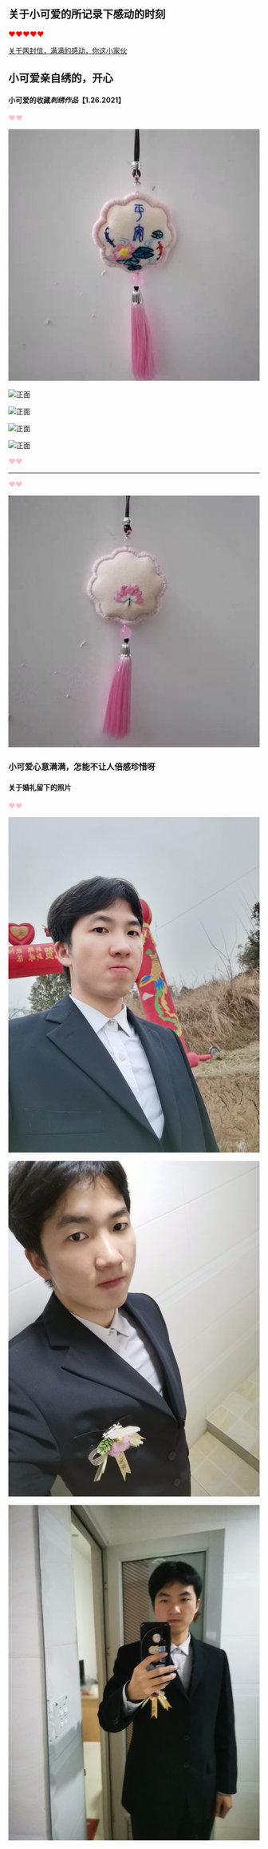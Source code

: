 ## 关于小可爱的所记录下感动的时刻


<font color="red">&hearts;&hearts;&hearts;&hearts;&hearts;</font>


[关于两封信，满满的感动，你这小家伙](./files/two_letters.md)



## 小可爱亲自绣的，开心


#### 小可爱的收藏*刺绣作品*【1.26.2021】


<font color="pink">&hearts;&hearts;</font>


![正面](./images/正面.jpg)



![正面](./images/c7bc4baf388fd3ba75dc0e80ffe0f2a.jpg)



![正面](./images/dc59e2f0970b544d4b1c7d181534dc5.jpg)



![正面](./images/9ad42f5be64fbf8627a3484109b79c9.jpg)



![正面](./images/3585857f86cbbc8990bfef9b0241fc4.jpg)




<font color="pink">&hearts;&hearts;</font>


----------------

<font color="pink">&hearts;&hearts;</font>


![背面](./images/背面.jpg)


### 小可爱心意满满，怎能不让人倍感珍惜呀




#### 关于婚礼留下的照片


<font color="pink">&hearts;&hearts;</font>


![照片一](./images/IMG_20210130_133434.jpg)



![照片二](./images/IMG_20210130_084256.jpg)



![照片三](./images/IMG_20210130_084048.jpg)





